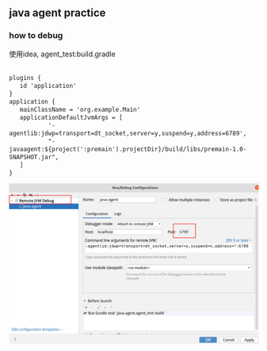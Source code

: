 ## java agent practice

### how to debug 
使用idea,
 agent_test:build.gradle
 ```
  
plugins {
    id 'application'
}
application {
    mainClassName = 'org.example.Main'
    applicationDefaultJvmArgs = [
            '-agentlib:jdwp=transport=dt_socket,server=y,suspend=y,address=6789',
            "-javaagent:${project(':premain').projectDir}/build/libs/premain-1.0-SNAPSHOT.jar",
    ]
}

 ```
![png](asset/2023-04-20-10-35-28.png)
